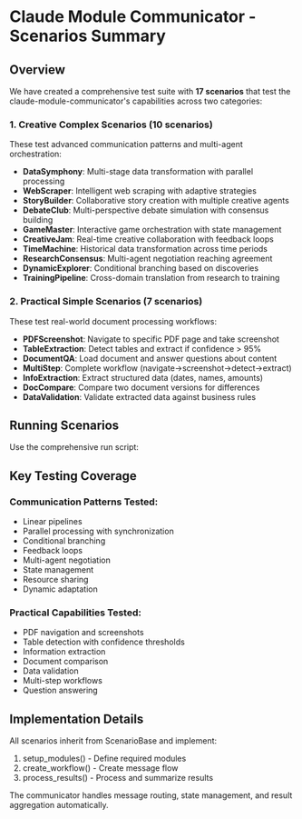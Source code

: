 # Claude Module Communicator - Scenarios Summary

## Overview

We have created a comprehensive test suite with **17 scenarios** that test the claude-module-communicator's capabilities across two categories:

### 1. Creative Complex Scenarios (10 scenarios)
These test advanced communication patterns and multi-agent orchestration:

- **DataSymphony**: Multi-stage data transformation with parallel processing
- **WebScraper**: Intelligent web scraping with adaptive strategies
- **StoryBuilder**: Collaborative story creation with multiple creative agents
- **DebateClub**: Multi-perspective debate simulation with consensus building
- **GameMaster**: Interactive game orchestration with state management
- **CreativeJam**: Real-time creative collaboration with feedback loops
- **TimeMachine**: Historical data transformation across time periods
- **ResearchConsensus**: Multi-agent negotiation reaching agreement
- **DynamicExplorer**: Conditional branching based on discoveries
- **TrainingPipeline**: Cross-domain translation from research to training

### 2. Practical Simple Scenarios (7 scenarios)
These test real-world document processing workflows:

- **PDFScreenshot**: Navigate to specific PDF page and take screenshot
- **TableExtraction**: Detect tables and extract if confidence > 95%
- **DocumentQA**: Load document and answer questions about content
- **MultiStep**: Complete workflow (navigate→screenshot→detect→extract)
- **InfoExtraction**: Extract structured data (dates, names, amounts)
- **DocCompare**: Compare two document versions for differences
- **DataValidation**: Validate extracted data against business rules

## Running Scenarios

Use the comprehensive run script:



## Key Testing Coverage

### Communication Patterns Tested:
- Linear pipelines
- Parallel processing with synchronization
- Conditional branching
- Feedback loops
- Multi-agent negotiation
- State management
- Resource sharing
- Dynamic adaptation

### Practical Capabilities Tested:
- PDF navigation and screenshots
- Table detection with confidence thresholds
- Information extraction
- Document comparison
- Data validation
- Multi-step workflows
- Question answering

## Implementation Details

All scenarios inherit from ScenarioBase and implement:
1. setup_modules() - Define required modules
2. create_workflow() - Create message flow
3. process_results() - Process and summarize results

The communicator handles message routing, state management, and result aggregation automatically.
